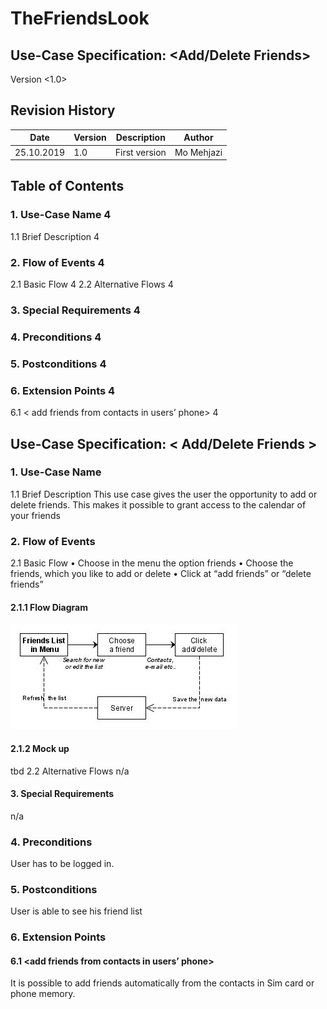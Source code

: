 # TheFriendsLook

## Use-Case Specification: <Add/Delete Friends>

Version <1.0>



 
## Revision History
| Date | Version | Description | Author 
| --- | --- | --- | ---
| 25.10.2019 | 1.0 | First version | Mo Mehjazi 

## Table of Contents

### 1.	Use-Case Name	4
1.1	Brief Description	4
### 2.	Flow of Events	4
2.1	Basic Flow	4
2.2	Alternative Flows	4
### 3.	Special Requirements	4

### 4.	Preconditions	4

### 5.	Postconditions	4

### 6.	Extension Points	4
6.1	< add friends from contacts in users’ phone>	4
 
## Use-Case Specification: < Add/Delete Friends >

### 1.	Use-Case Name 
1.1	Brief Description
This use case gives the user the opportunity to add or delete friends. This makes it possible to grant access to the calendar of your friends
### 2.	Flow of Events
2.1	Basic Flow 
•	Choose in the menu the option friends
•	Choose the friends, which you like to add or delete
•	Click at “add friends” or “delete friends”
#### 2.1.1	Flow Diagram
![Alt-Text](./images/UCadd.jpg)
#### 2.1.2	Mock up
tbd
2.2	Alternative Flows
n/a
#### 3.	Special Requirements
n/a
### 4.	Preconditions
User has to be logged in.
### 5.	Postconditions
User is able to see his friend list
### 6.	Extension Points

#### 6.1	<add friends from contacts in users’ phone>
It is possible to add friends automatically from the contacts in Sim card or phone memory.
